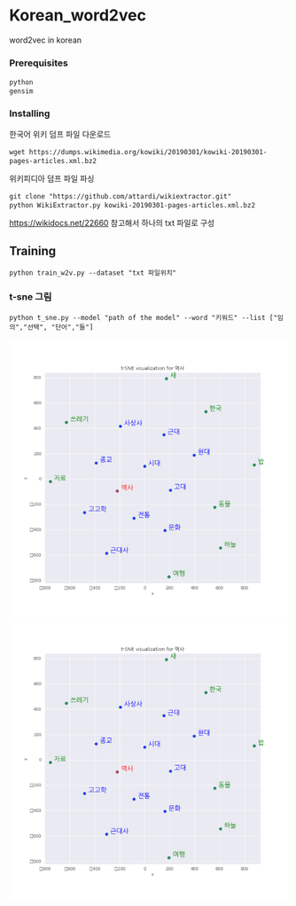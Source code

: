 # Korean_word2vec

word2vec in korean

### Prerequisites

```
python
gensim
```
### Installing


한국어 위키 덤프 파일 다운로드

```
wget https://dumps.wikimedia.org/kowiki/20190301/kowiki-20190301-pages-articles.xml.bz2
```

위키피디아 덤프 파일 파싱

```
git clone "https://github.com/attardi/wikiextractor.git"
python WikiExtractor.py kowiki-20190301-pages-articles.xml.bz2 
```
https://wikidocs.net/22660 참고해서 하나의 txt 파일로 구성

## Training
```
python train_w2v.py --dataset "txt 파일위치"
```
### t-sne 그림
```
python t_sne.py --model "path of the model" --word "키워드" --list ["임의","선택", "단어","들"]
```
![역사 t-sne](readme_images/역사_t_sne.png)
![스마트폰 t-sne](readme_images/역사_t_sne.png)
